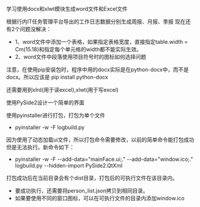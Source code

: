 学习使用docx和xlwt模块生成word文件和Excel文件

根据行内IT任务管理平台导出的工作日志数据分别生成周报、月报、季报 现在还有2个问题没解决： 
  * 1、word文件中添加一个表格，如果指定表格宽度，直接指定table.width = Cm(15.18)和指定每个单元格的width都不能实际生效。
  * 2、word文件中段落使用项目符号时的图标如何选择问题

注意，在使用pip安装包时，程序中用的docx实际是在python-docx中，而不是docx。所以应该是
pip install python-docx

还需要用到xlrd(用于读excel),xlwt(用于写excel)

使用PySide2设计一个简单的界面

使用pyinstaller进行打包，打包为单个文件
  * pyinstaller -w -F logbuild.py
  
  因为使用了动态加载ui文件，所以打包命令需要修改，以前的简单命令能打包成功但是无法执行。新命令如下：
  * pyinstaller -w -F --add-data="mainFace.ui;." --add-data="window.ico;." logbuild.py --hidden-import PySide2.QtXml
  
打包成功后在当前目录会有个dist目录，打包后的可执行文件在该目录内。
* 要成功执行，还需要将person_list.json拷贝到相同目录。
* 如果要使用不同的窗口图标，可以在可执行文件的目录内添加window.ico